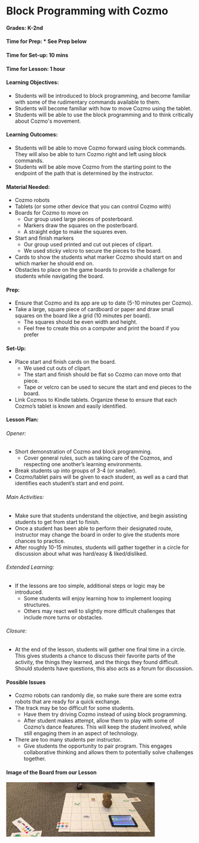 # Block Programming with Cozmo
#### Grades: K-2nd
#### Time for Prep:  \* See Prep below
#### Time for Set-up: 10 mins
#### Time for Lesson: 1 hour
#### Learning Objectives: 
  * Students will be introduced to block programming, and become familiar with some of the rudimentary commands available to them.
  * Students will become familiar with how to move Cozmo using the tablet.
  * Students will be able to use the block programming and to think critically about Cozmo's movement.
#### Learning Outcomes: 
  * Students will be able to move Cozmo forward using block commands. They will also be able to turn Cozmo right and left using block commands. 
  * Students will be able move Cozmo from the starting point to the endpoint of the path that is determined by the instructor. 
#### Material Needed:
  * Cozmo robots
  * Tablets (or some other device that you can control Cozmo with)
  * Boards for Cozmo to move on
    * Our group used large pieces of posterboard.
    * Markers draw the squares on the posterboard.
    * A straight edge to make the squares even.
  * Start and finish markers
    * Our group used printed and cut out pieces of clipart.
    * We used sticky velcro to secure the pieces to the board.
  * Cards to show the students what marker Cozmo should start on and which marker he should end on.
  * Obstacles to place on the game boards to provide a challenge for students while navigating the board.
#### Prep:
  * Ensure that Cozmo and its app are up to date (5-10 minutes per Cozmo).
  * Take a large, square piece of cardboard or paper and draw small squares on the board like a grid (10 minutes per board).
    * The squares should be even width and height.
    * Feel free to create this on a computer and print the board if you prefer
#### Set-Up:
  * Place start and finish cards on the board. 
    * We used cut outs of clipart.
    * The start and finish should be flat so Cozmo can move onto that piece.
    * Tape or velcro can be used to secure the start and end pieces to the board.
  * Link Cozmos to Kindle tablets. Organize these to ensure that each Cozmo’s tablet is known and easily identified.
#### Lesson Plan:
###### Opener:
  * Short demonstration of Cozmo and block programming.
    * Cover general rules, such as taking care of the Cozmos, and respecting one another’s learning environments.
  * Break students up into groups of 3-4 (or smaller). 
  * Cozmo/tablet pairs will be given to each student, as well as a card that identifies each student’s start and end point. 
###### Main Activities:
  * Make sure that students understand the objective, and begin assisting students to get from start to finish. 
  * Once a student has been able to perform their designated route, instructor may change the board in order to give the students more chances to practice.
  * After roughly 10-15 minutes, students will gather together in a circle for discussion about what was hard/easy & liked/disliked.
###### Extended Learning:
  * If the lessons are too simple, additional steps or logic may be introduced. 
      * Some students will enjoy learning how to implement looping structures. 
      * Others may react well to slightly more difficult challenges that include more turns or obstacles. 
###### Closure:
  * At the end of the lesson, students will gather one final time in a circle. This gives students a chance to discuss their favorite parts of the activity, the things they learned, and the things they found difficult. Should students have questions, this also acts as a forum for discussion.
#### Possible Issues
  * Cozmo robots can randomly die, so make sure there are some extra robots that are ready for a quick exchange.
  * The track may be too difficult for some students.
    * Have them try driving Cozmo instead of using block programming.
    * After student makes attempt, allow them to play with some of Cozmo’s dance features. This will keep the student involved, while still engaging them in an aspect of technology.
  * There are too many students per instructor.
    * Give students the opportunity to pair program. This engages collaborative thinking and allows them to potentially solve challenges together.
#### Image of the Board from our Lesson
<img src="images/Board.jpg" width="400">
